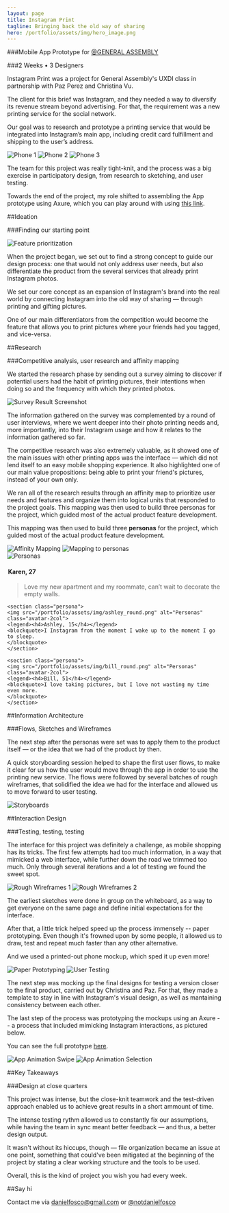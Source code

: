 ```yaml
---
layout: page
title: Instagram Print
tagline: Bringing back the old way of sharing
hero: /portfolio/assets/img/hero_image.png
---
```


###Mobile App Prototype for [@GENERAL ASSEMBLY](https://twitter.com/ga)

###2 Weeks • 3 Designers

Instagram Print was a project for General Assembly's UXDI class in partnership with Paz Perez and Christina Vu.

The client for this brief was Instagram, and they needed a way to diversify its revenue stream beyond advertising. For that, the requirement was a new printing service for the social network.

Our goal was to research and prototype a printing service that would be integrated into Instagram’s main app, including credit card fulfillment and shipping to the user’s address.

<section class="image-grid">
    <img src="/portfolio/assets/img/intro_phone_1.png" alt="Phone 1" class="img-3col shift-1-5col">
    <img src="/portfolio/assets/img/intro_phone_2.png" alt="Phone 2" class="img-3col">
    <img src="/portfolio/assets/img/intro_phone_3.png" alt="Phone 3" class="img-3col">
</section>

The team for this project was really tight-knit, and the process was a big exercise in participatory design, from research to sketching, and user testing.

Towards the end of the project, my role shifted to assembling the App prototype using Axure, which you can play around with using [this link](http://y9d00x.axshare.com/home_feed.html).

##Ideation

###Finding our starting point

<section class="image-grid">
    <img src="/portfolio/assets/img/feature_prioritization.png" alt="Feature prioritization" class="img-8col shift-2col">
</section>

When the project began, we set out to find a strong concept to guide our design process: one that would not only address user needs, but also differentiate the product from the several services that already print Instagram photos.

We set our core concept as an expansion of Instagram's brand into the real world by connecting Instagram into the old way of sharing — through printing and gifting pictures.

One of our main differentiators from the competition would become the feature that allows you to print pictures where your friends had you tagged, and vice-versa.

##Research

###Competitive analysis, user research and affinity mapping

We started the research phase by sending out a survey aiming to discover if potential users had the habit of printing pictures, their intentions when doing so and the frequency with which they printed photos.

<section class="image-grid">
    <img src="/portfolio/assets/img/user_research_1.png" alt="Survey Result Screenshot" class="img-10col shift-1col">
</section>

The information gathered on the survey was complemented by a round of user interviews, where we went deeper into their photo printing needs and, more importantly, into their Instagram usage and how it relates to the information gathered so far.

The competitive research was also extremely valuable, as it showed one of the main issues with other printing apps was the interface — which did not lend itself to an easy mobile shopping experience. It also highlighted one of our main value propositions: being able to print your friend's pictures, instead of your own only.

We ran all of the research results through an affinity map to prioritize user needs and features and organize them into logical units that responded to the project goals. This mapping was then used to build three personas for the project, which guided most of the actual product feature development.

This mapping was then used to build three **personas** for the project, which guided most of the actual product feature development.

<section class="image-grid">
    <img src="/portfolio/assets/img/user_research_2.png" alt="Affinity Mapping" class="img-8col">
    <img src="/portfolio/assets/img/user_research_3.png" alt="Mapping to personas" class="img-4col">
</section>

<section class="persona-panel">
    <section class="persona">
    <img src="/portfolio/assets/img/karen_round.png" alt="Personas" class="avatar-2col">
    <legend><h4>Karen, 27</h4></legend>
    <blockquote>Love my new apartment and my roommate, can’t wait to decorate the empty walls.
    </blockquote>
    </section>

    <section class="persona">
    <img src="/portfolio/assets/img/ashley_round.png" alt="Personas" class="avatar-2col">
    <legend><h4>Ashley, 15</h4></legend>
    <blockquote>I Instagram from the moment I wake up to the moment I go to sleep.
    </blockquote>
    </section>

    <section class="persona">
    <img src="/portfolio/assets/img/bill_round.png" alt="Personas" class="avatar-2col">
    <legend><h4>Bill, 51</h4></legend>
    <blockquote>I love taking pictures, but I love not wasting my time even more.
    </blockquote>
    </section>
</section>

##Information Architecture

###Flows, Sketches and Wireframes

The next step after the personas were set was to apply them to the product itself — or the idea that we had of the product by then. 

A quick storyboarding session helped to shape the first user flows, to make it clear for us how the user would move through the app in order to use the printing new service. The flows were followed by several batches of rough wireframes, that solidified the idea we had for the interface and allowed us to move forward to user testing.

<section class="image-grid">
    <img src="/portfolio/assets/img/information_architecture_1.png" alt="Storyboards" class="shift-3col img-6col">
</section>

##Interaction Design

###Testing, testing, testing

The interface for this project was definitely a challenge, as mobile shopping has its tricks. The first few attempts had too much information, in a way that mimicked a web interface, while further down the road we trimmed too much. Only through several iterations and a lot of testing we found the sweet spot.

<section class="image-grid">
    <img src="/portfolio/assets/img/interaction_design_1.png" alt="Rough Wireframes 1" class="img-6col">
    <img src="/portfolio/assets/img/interaction_design_2.png" alt="Rough Wireframes 2" class="img-6col">
</section>

The earliest sketches were done in group on the whiteboard, as a way to get everyone on the same page and define initial expectations for the interface.

After that, a little trick helped speed up the process immensely -- paper prototyping. Even though it's frowned upon by some people, it allowed us to draw, test and repeat much faster than any other alternative.

And we used a printed-out phone mockup, which sped it up even more!

<section class="image-grid">
    <img src="/portfolio/assets/img/interaction_design_3.png" alt="Paper Prototyping" class="img-6col">
    <img src="/portfolio/assets/img/interaction_design_4.png" alt="User Testing" class="img-6col">
</section>

The next step was mocking up the final designs for testing a version closer to the final product, carried out by Christina and Paz. For that, they made a template to stay in line with Instagram's visual design, as well as mantaining consistency between each other.

The last step of the process was prototyping the mockups using an Axure -- a process that included mimicking Instagram interactions, as pictured below.

You can see the full prototype [here](http://y9d00x.axshare.com/#c=2).

<section class="image-grid">
    <img src="/portfolio/assets/img/interaction_design_2.gif" alt="App Animation Swipe" class="img-5col shift-1col">
    <img src="/portfolio/assets/img/interaction_design_1.gif" alt="App Animation Selection" class="img-5col">
</section>

##Key Takeaways

###Design at close quarters

This project was intense, but the close-knit teamwork and the test-driven approach enabled us to achieve great results in a short ammount of time. 

The intense testing rythm allowed us to constantly fix our assumptions, while having the team in sync meant better feedback — and thus, a better design output.

It wasn't without its hiccups, though — file organization became an issue at one point, something that could've been mitigated at the beginning of the project by stating a clear working structure and the tools to be used.

Overall, this is the kind of project you wish you had every week.

##Say hi

Contact me via <a href="mailto:danielfosco@gmail.com" target="_blank">danielfosco@gmail.com</a> or <a href="https://www.twitter.com/notdanielfosco" target="_blank">@notdanielfosco</a>